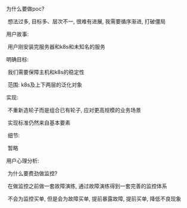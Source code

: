为什么要做poc?

​	想法过多, 目标多、层次不一, 很难有进展, 我需要循序渐进, 打破僵局



用户故事:

​	用户刚安装完服务器和k8s和未知名的服务



明确目标:

​	我们需要保障主机和k8s的稳定性

​	范围: k8s及上下两层的泛化对象



实现: 

​	不重新造轮子而是组合已有轮子, 应对更高规模的业务场景

​	实现标准仍然来自基本要素

​	细节:

​		暂略



用户心理分析:

​	为什么要费劲做监控?

​		在做监控之前做一套故障演练, 通过故障演练得到一套完善的监控体系

​		不会为监控买单, 但是会为故障买单, 提前暴露故障, 提前买单, 降低不良现象



